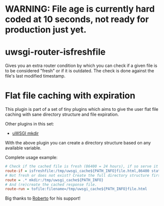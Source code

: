 # WARNING: File age is currently hard coded at 10 seconds, not ready for production just yet.

# uwsgi-router-isfreshfile
Gives you an extra router condition by which you can check if a given file is to be considered "fresh" or if it is outdated.
The check is done against the file's last modified timestamp.

# Flat file caching with expiration

This plugin is part of a set of tiny plugins which aims to give the user flat file caching with sane directory structure and file expiration.

Other plugins in this set:

- [uWSGI mkdir](https://github.com/Timusan/uwsgi-router-mkdir)

With the above plugin you can create a directory structure based on any available variable.

Complete usage example:

```ini
# Check if the cached file is fresh (86400 = 24 hours), if so serve it directly.
route-if = isfreshfile:/tmp/uwsgi_cache${PATH_INFO}file.html,86400 static:/tmp/uwsgi_cache${PATH_INFO}file.html
# Not fresh or does not exist? Create the full directory structure first.
route = .* mkdir:/tmp/uwsgi_cache${PATH_INFO}
# And (re)create the cached response file.
route-run = tofile:filename=/tmp/uwsgi_cache${PATH_INFO}file.html
```

Big thanks to [Roberto](https://gist.github.com/rdeioris) for his support!
